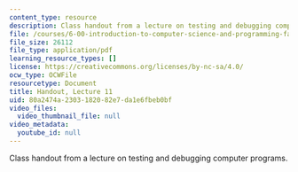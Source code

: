 ```yaml
---
content_type: resource
description: Class handout from a lecture on testing and debugging computer programs.
file: /courses/6-00-introduction-to-computer-science-and-programming-fall-2008/80a2474a2303182082e7da1e6fbeb0bf_lec11.pdf
file_size: 26112
file_type: application/pdf
learning_resource_types: []
license: https://creativecommons.org/licenses/by-nc-sa/4.0/
ocw_type: OCWFile
resourcetype: Document
title: Handout, Lecture 11
uid: 80a2474a-2303-1820-82e7-da1e6fbeb0bf
video_files:
  video_thumbnail_file: null
video_metadata:
  youtube_id: null
---
```

Class handout from a lecture on testing and debugging computer programs.
